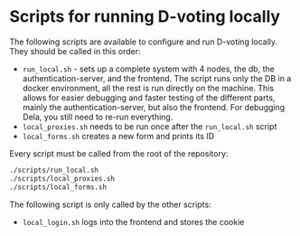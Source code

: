 # Scripts for running D-voting locally

The following scripts are available to configure and run D-voting locally. 
They should be called in this order:

- `run_local.sh` - sets up a complete system with 4 nodes, the db, the authentication-server,
  and the frontend.
  The script runs only the DB in a docker environment, all the rest is run directly on the machine.
  This allows for easier debugging and faster testing of the different parts, mainly the
  authentication-server, but also the frontend.
  For debugging Dela, you still need to re-run everything.
- `local_proxies.sh` needs to be run once after the `run_local.sh` script
- `local_forms.sh` creates a new form and prints its ID

Every script must be called from the root of the repository:

```bash
./scripts/run_local.sh
./scripts/local_proxies.sh
./scripts/local_forms.sh
```

The following script is only called by the other scripts:

- `local_login.sh` logs into the frontend and stores the cookie
